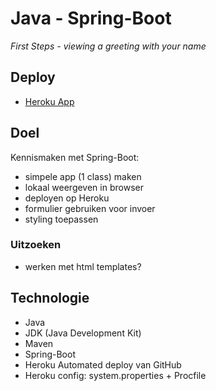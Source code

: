 # Java - Spring-Boot
*First Steps - viewing a greeting with your name* 

## Deploy

- [Heroku App](https://springboot-base-demo-ae6bd4d5ac0a.herokuapp.com/)

## Doel

Kennismaken met Spring-Boot: 
- simpele app (1 class) maken
- lokaal weergeven in browser
- deployen op Heroku
- formulier gebruiken voor invoer
- styling toepassen

### Uitzoeken
- werken met html templates?

## Technologie

- Java
- JDK (Java Development Kit)
- Maven
- Spring-Boot
- Heroku Automated deploy van GitHub
- Heroku config: system.properties + Procfile
